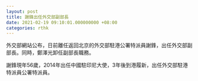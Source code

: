 ```yaml
---
layout: post
title: 謝鋒出任外交部副部長
date: 2021-02-19 09:10:01.000000000 +08:00
categories: rthk
---
```


外交部網站公布，日前離任返回北京的外交部駐港公署特派員謝鋒，出任外交部副部長。同時，鄭澤光卸任副部長職務。

謝鋒現年56歲，2014年出任中國駐印尼大使，3年後到港履新，出任外交部駐港特派員公署特派員。
